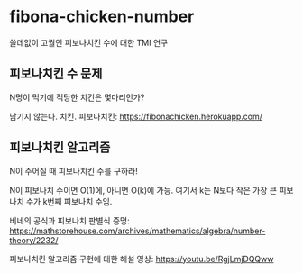 # fibona-chicken-number
쓸데없이 고퀄인 피보나치킨 수에 대한 TMI 연구

## 피보나치킨 수 문제 ##
N명이 먹기에 적당한 치킨은 몇마리인가?

남기지 않는다. 치킨. 피보나치킨:
https://fibonachicken.herokuapp.com/

## 피보나치킨 알고리즘 ##
N이 주어질 때 피보나치킨 수를 구하라!

N이 피보나치 수이면 O(1)에, 아니면 O(k)에 가능.
여기서 k는 N보다 작은 가장 큰 피보나치 수가 k번째 피보나치 수임.

비네의 공식과 피보나치 판별식 증명:
https://mathstorehouse.com/archives/mathematics/algebra/number-theory/2232/

피보나치킨 알고리즘 구현에 대한 해설 영상:
https://youtu.be/RgjLmjDQQww
